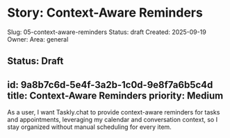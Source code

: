 # Story: Context-Aware Reminders
Slug: 05-context-aware-reminders
Status: draft
Created: 2025-09-19
Owner: 
Area: general

Status: Draft
---
id: 9a8b7c6d-5e4f-3a2b-1c0d-9e8f7a6b5c4d
title: Context-Aware Reminders
priority: Medium
---
As a user, I want Taskly.chat to provide context-aware reminders for tasks and appointments, leveraging my calendar and conversation context, so I stay organized without manual scheduling for every item.
